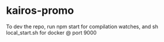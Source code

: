 # kairos-promo

To dev the repo, run npm start for compilation watches, and sh local_start.sh for docker @ port 9000
